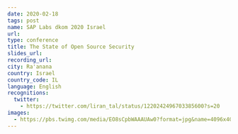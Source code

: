 ```yaml
---
date: 2020-02-18
tags: post
name: SAP Labs dkom 2020 Israel
url:
type: conference
title: The State of Open Source Security
slides_url:
recording_url:
city: Ra'anana
country: Israel
country_code: IL
language: English
recognitions:
  twitter:
    - https://twitter.com/liran_tal/status/1220242496703385600?s=20
images:
  - https://pbs.twimg.com/media/EO8sCpbWAAAUAw0?format=jpg&name=4096x4096
---
```

